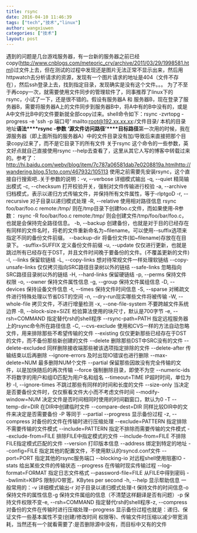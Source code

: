 ```yaml
---
title: rsync
date: 2016-04-10 11:46:39
tags: ["tech","技术","linux"]
author: wangxiuwen
categories: ["技术"]
layout: post
---
```


遇到的问题是几台游戏服务器，有一台新的服务器之前已经copy(http://www.cnblogs.com/meteoric_cry/archive/2011/03/29/1998581.html)过文件上去，但在测试的过程中发现还是图片无法正常不显示出来，然后用httpwatch去分析请求的资源，发现有一个图片请求的地址是404（文件不存在），然后ssh登录上去，找到指定目录，发现确实是没有这个文件。。。
为了不至于再copy一次，就需要使用文件同步的管理软件了，同事推荐了linux下的rsync，小试了一下，还是很不错的。假设有服务器A 和 服务器B，现在登录了服务器B，需要将服务器A上的文件同步到服务器B中，将A中有的B中没有的，或是A中文件比B中的文件要新就全部copy过来。shell命令如下：rsync -zvrtopg -progress -e 'ssh -p 端口号' mailto:root@192.xx.xx.xx:/文件目录/  本机的目录地址**语法****rsync -****参数**** ‘****源文件访问路径****’****目标路径**第一次用的时候，我在源服务器（即上面所指的服务器A）中的文件目录没有加/导致后来直接把那个目录copy过来了，而不是它目录下的所有文件
关于rsync 这个命令的一些参数，英文好点就自己直接使用rsync  --help去查看了，这里从其它人写的博客中转载过来的。参考了：http://hi.baidu.com/webv/blog/item/7c787a06581dab7e0208819a.htmlhttp://wandering.blog.51cto.com/467932/105113
使用之前需要先安装rsync，这个直接自行搜索吧..关于参数的说明：-v, --verbose 详细模式输出 
-q, --quiet 精简输出模式 
-c, --checksum 打开校验开关，强制对文件传输进行校验 
-a, --archive 归档模式，表示以递归方式传输文件，并保持所有文件属性，等于-rlptgoD 
-r, --recursive 对子目录以递归模式处理 
-R, --relative 使用相对路径信息 
rsync foo/bar/foo.c remote:/tmp/ 
则在/tmp目录下创建foo.c文件，而如果使用-R参数： 
rsync -R foo/bar/foo.c remote:/tmp/ 
则会创建文件/tmp/foo/bar/foo.c，也就是会保持完全路径信息。 
-b, --backup 创建备份，也就是对于目的已经存在有同样的文件名时，将老的文件重新命名为~filename。可以使用--suffix选项来指定不同的备份文件前缀。 
--backup-dir 将备份文件(如~filename)存放在在目录下。 
-suffix=SUFFIX 定义备份文件前缀 
-u, --update 仅仅进行更新，也就是跳过所有已经存在于DST，并且文件时间晚于要备份的文件。(不覆盖更新的文件) 
-l, --links 保留软链结 
-L, --copy-links 想对待常规文件一样处理软链结 
--copy-unsafe-links 仅仅拷贝指向SRC路径目录树以外的链结 
--safe-links 忽略指向SRC路径目录树以外的链结 
-H, --hard-links 保留硬链结 
-p, --perms 保持文件权限 
-o, --owner 保持文件属性信息 
-g, --group 保持文件属组信息 
-D, --devices 保持设备文件信息 
-t, --times 保持文件时间信息 
-S, --sparse 对稀疏文件进行特殊处理以节省DST的空间 
-n, --dry-run现实哪些文件将被传输 
-W, --whole-file 拷贝文件，不进行增量检测 
-x, --one-file-system 不要跨越文件系统边界 
-B, --block-size=SIZE 检验算法使用的块尺寸，默认是700字节 
-e, --rsh=COMMAND 指定替代rsh的shell程序 
--rsync-path=PATH 指定远程服务器上的rsync命令所在路径信息 
-C, --cvs-exclude 使用和CVS一样的方法自动忽略文件，用来排除那些不希望传输的文件 
--existing 仅仅更新那些已经存在于DST的文件，而不备份那些新创建的文件 
--delete 删除那些DST中SRC没有的文件 
--delete-excluded 同样删除接收端那些被该选项指定排除的文件 
--delete-after 传输结束以后再删除 
--ignore-errors 及时出现IO错误也进行删除 
--max-delete=NUM 最多删除NUM个文件 
--partial 保留那些因故没有完全传输的文件，以是加快随后的再次传输 
--force 强制删除目录，即使不为空 
--numeric-ids 不将数字的用户和组ID匹配为用户名和组名 
--timeout=TIME IP超时时间，单位为秒 
-I, --ignore-times 不跳过那些有同样的时间和长度的文件 
--size-only 当决定是否要备份文件时，仅仅察看文件大小而不考虑文件时间 
--modify-window=NUM 决定文件是否时间相同时使用的时间戳窗口，默认为0 
-T --temp-dir=DIR 在DIR中创建临时文件 
--compare-dest=DIR 同样比较DIR中的文件来决定是否需要备份 
-P 等同于 --partial 
--progress 显示备份过程 
-z, --compress 对备份的文件在传输时进行压缩处理 
--exclude=PATTERN 指定排除不需要传输的文件模式 
--include=PATTERN 指定不排除而需要传输的文件模式 
--exclude-from=FILE 排除FILE中指定模式的文件 
--include-from=FILE 不排除FILE指定模式匹配的文件 
--version 打印版本信息 
--address 绑定到特定的地址 
--config=FILE 指定其他的配置文件，不使用默认的rsyncd.conf文件 
--port=PORT 指定其他的rsync服务端口 
--blocking-io 对远程shell使用阻塞IO 
-stats 给出某些文件的传输状态 
--progress 在传输时现实传输过程 
--log-format=FORMAT 指定日志文件格式 
--password-file=FILE 从FILE中得到密码 
--bwlimit=KBPS 限制I/O带宽，KBytes per second 
-h, --help 显示帮助信息
一般常用的：-v 详细模式输出-r 对子目录以递归模式处理-t 保持文件的时间信息-o 保持文件的属性信息-g 保持文件属组的信息（不清楚这样翻译是否有问题）-p 保持文件权限不变-e, --rsh=COMMAND 指定替代rsh的shell程序-z, --compress 对备份的文件在传输时进行压缩处理--progress 显示备份过程也就是：递归、保证文件一些基本属性不变(创建/修改时间 权限等)、传输文件时压缩以减少带宽消耗，当然还有一个就看需要了:是否删除源中没有，而目标中又有的文件
